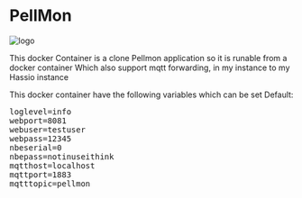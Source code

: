 PellMon
=======
![logo](https://raw.github.com/motoz/PellMon/master/src/Pellmonweb/media/img/favicon-160x160.png)

This docker Container is a clone Pellmon application so it is runable from a docker container
Which also support mqtt forwarding, in my instance to my Hassio instance

This docker container have the following variables which can be set
Default:
<pre>
loglevel=info 
webport=8081 
webuser=testuser
webpass=12345 
nbeserial=0 
nbepass=notinuseithink 
mqtthost=localhost 
mqttport=1883 
mqtttopic=pellmon
</pre>
